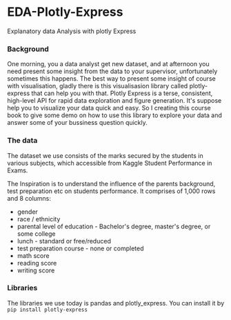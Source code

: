 # EDA-Plotly-Express
Explanatory data Analysis with plotly Express 

[](Demo.PNG)

### Background

One morning, you a data analyst get new dataset, and at afternoon you need present some insight from the data to your supervisor, unfortunately sometimes this happens. The best way to present some insight of course with visualisation, gladly there is this visualisasion library called plotly-express that can help you with that. Plotly Express is a terse, consistent, high-level API for rapid data exploration and figure generation. It's suppose help you to visualize your data quick and easy. So I creating this course book to give some demo on how to use this library to explore your data and answer some of your bussiness question quickly.

### The data

The dataset we use consists of the marks secured by the students in various subjects, which accessible from Kaggle Student Performance in Exams.

The Inspiration is to understand the influence of the parents background, test preparation etc on students performance. It comprises of 1,000 rows and 8 columns:

- gender
- race / ethnicity
- parental level of education - Bachelor's degree, master's degree, or some college
- lunch - standard or free/reduced
- test preparation course - none or completed
- math score
- reading score
- writing score

### Libraries

The libraries we use today is pandas and plotly_express. You can install it by `pip install plotly-express`

